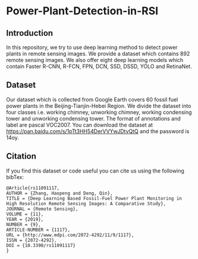 # Power-Plant-Detection-in-RSI


Introduction
---
In this repository, we try to use deep learning method to detect power plants in remote sensing images. We provide a dataset which 
contains 892 remote sensing images. We also offer eight deep learning models which contain Faster R-CNN, R-FCN, FPN, DCN, SSD, DSSD, YOLO and RetinaNet.

Dataset
---
Our dataset which is collected from Google Earth covers 60 fossil fuel power plants in the Beijing-Tianjin-Hebei Region. We divide the 
dataset into four classes i.e. working chimney, unworking chimney, working condensing tower and unworking condensing tower. The format of 
annotations and label are pascal VOC2007. You can download the dataset at https://pan.baidu.com/s/1pTt3HH54DerVVYwJDtyQtQ and the 
password is 14oy. 

Citation
---
If you find this dataset or code useful you can cite us using the following bibTex:
```
@Article{rs11091117,
AUTHOR = {Zhang, Haopeng and Deng, Qin},
TITLE = {Deep Learning Based Fossil-Fuel Power Plant Monitoring in High Resolution Remote Sensing Images: A Comparative Study},
JOURNAL = {Remote Sensing},
VOLUME = {11},
YEAR = {2019},
NUMBER = {9},
ARTICLE-NUMBER = {1117},
URL = {http://www.mdpi.com/2072-4292/11/9/1117},
ISSN = {2072-4292},
DOI = {10.3390/rs11091117}
}
```
